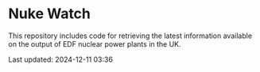 # Nuke Watch

This repository includes code for retrieving the latest information available on the output of EDF nuclear power plants in the UK.

Last updated: 2024-12-11 03:36
